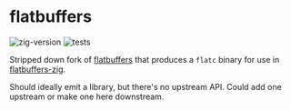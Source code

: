 # flatbuffers

![zig-version](https://img.shields.io/badge/dynamic/yaml?url=https%3A%2F%2Fraw.githubusercontent.com%2Fclickingbuttons%2Fflatbuffers%2Fmaster%2F.github%2Fworkflows%2Ftest.yml&query=%24.jobs.test.steps%5B1%5D.with.version&label=zig-version)
![tests](https://github.com/clickingbuttons/flatbuffers-zig/actions/workflows/test.yml/badge.svg)

Stripped down fork of [flatbuffers](https://github.com/google/flatbuffers) that produces a `flatc`
binary for use in [flatbuffers-zig](https://github.com/clickingbuttons/flatbuffers-zig).

Should ideally emit a library, but there's no upstream API. Could add one upstream or make one here
downstream.


